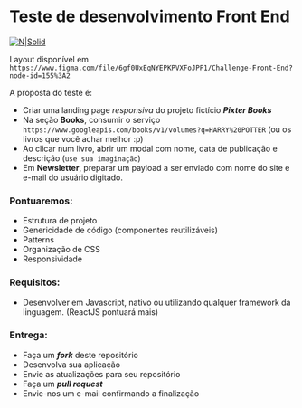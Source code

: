 # Teste de desenvolvimento Front End

[![N|Solid](https://www.pixtertechnologies.com/wp-content/uploads/2020/01/logo-white.png)](http://pixter.com.br)

Layout disponível em `https://www.figma.com/file/6gf0UxEqNYEPKPVXFoJPP1/Challenge-Front-End?node-id=155%3A2`

A proposta do teste é:

- Criar uma landing page _responsiva_ do projeto fictício **_Pixter Books_**
- Na seção **Books**, consumir o serviço `https://www.googleapis.com/books/v1/volumes?q=HARRY%20POTTER` (ou os livros que você achar melhor :p)
- Ao clicar num livro, abrir um modal com nome, data de publicação e descrição (`use sua imaginação`)
- Em **Newsletter**, preparar um payload a ser enviado com nome do site e e-mail do usuário digitado.

### Pontuaremos:

- Estrutura de projeto
- Genericidade de código (componentes reutilizáveis)
- Patterns
- Organização de CSS
- Responsividade

### Requisitos:

- Desenvolver em Javascript, nativo ou utilizando qualquer framework da linguagem. (ReactJS pontuará mais)

### Entrega:

- Faça um _**fork**_ deste repositório
- Desenvolva sua aplicação
- Envie as atualizações para seu repositório
- Faça um _**pull request**_
- Envie-nos um e-mail confirmando a finalização
